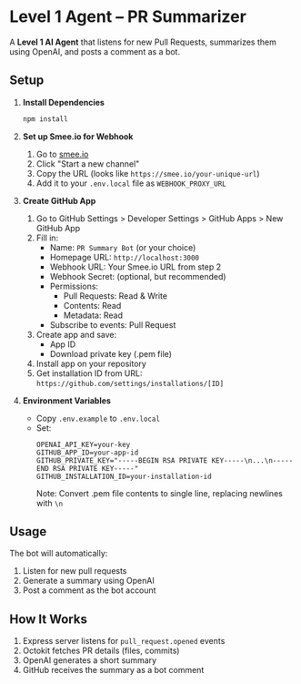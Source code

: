 # Level 1 Agent – PR Summarizer

A **Level 1 AI Agent** that listens for new Pull Requests, summarizes them using OpenAI, and posts a comment as a bot.

## Setup

1. **Install Dependencies**

   ```bash
   npm install
   ```

2. **Set up Smee.io for Webhook**

   1. Go to [smee.io](https://smee.io)
   2. Click "Start a new channel"
   3. Copy the URL (looks like `https://smee.io/your-unique-url`)
   4. Add it to your `.env.local` file as `WEBHOOK_PROXY_URL`

3. **Create GitHub App**

   1. Go to GitHub Settings > Developer Settings > GitHub Apps > New GitHub App
   2. Fill in:
      - Name: `PR Summary Bot` (or your choice)
      - Homepage URL: `http://localhost:3000`
      - Webhook URL: Your Smee.io URL from step 2
      - Webhook Secret: (optional, but recommended)
      - Permissions:
        - Pull Requests: Read & Write
        - Contents: Read
        - Metadata: Read
      - Subscribe to events: Pull Request
   3. Create app and save:
      - App ID
      - Download private key (.pem file)
   4. Install app on your repository
   5. Get installation ID from URL: `https://github.com/settings/installations/[ID]`

4. **Environment Variables**
   - Copy `.env.example` to `.env.local`
   - Set:
     ```
     OPENAI_API_KEY=your-key
     GITHUB_APP_ID=your-app-id
     GITHUB_PRIVATE_KEY="-----BEGIN RSA PRIVATE KEY-----\n...\n-----END RSA PRIVATE KEY-----"
     GITHUB_INSTALLATION_ID=your-installation-id
     ```
     Note: Convert .pem file contents to single line, replacing newlines with `\n`

## Usage

The bot will automatically:

1. Listen for new pull requests
2. Generate a summary using OpenAI
3. Post a comment as the bot account

## How It Works

1. Express server listens for `pull_request.opened` events
2. Octokit fetches PR details (files, commits)
3. OpenAI generates a short summary
4. GitHub receives the summary as a bot comment
